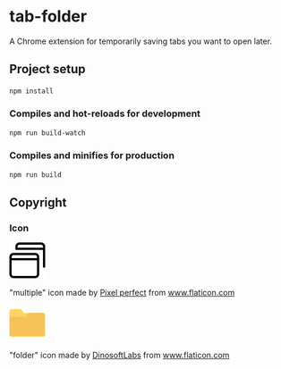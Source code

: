 # tab-folder

A Chrome extension for temporarily saving tabs you want to open later.

## Project setup
```
npm install
```

### Compiles and hot-reloads for development
```
npm run build-watch
```

### Compiles and minifies for production
```
npm run build
```

## Copyright

### Icon

![multiple](src/assets/multiple.png)

"multiple" icon made by <a href="https://icon54.com/" title="Pixel perfect">Pixel perfect</a> from <a href="https://www.flaticon.com/" title="Flaticon"> www.flaticon.com</a>

![folder](src/assets/folder.png)

"folder" icon made by <a href="https://www.flaticon.com/authors/dinosoftlabs" title="DinosoftLabs">DinosoftLabs</a> from <a href="https://www.flaticon.com/" title="Flaticon">www.flaticon.com</a>
